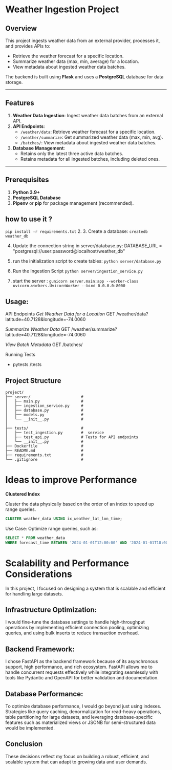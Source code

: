 # Weather Ingestion Project

## Overview
This project ingests weather data from an external provider, processes it, and provides APIs to:
- Retrieve the weather forecast for a specific location.
- Summarize weather data (max, min, average) for a location.
- View metadata about ingested weather data batches.

The backend is built using **Flask** and uses a **PostgreSQL** database for data storage.

---

## Features
1. **Weather Data Ingestion**: Ingest weather data batches from an external API.
2. **API Endpoints**:
   - `/weather/data`: Retrieve weather forecast for a specific location.
   - `/weather/summarize`: Get summarized weather data (max, min, avg).
   - `/batches/`: View metadata about ingested weather data batches.
3. **Database Management**:
   - Retains only the latest three active data batches.
   - Retains metadata for all ingested batches, including deleted ones.

---

## Prerequisites
1. **Python 3.9+**
2. **PostgreSQL Database**
3. **Pipenv** or **pip** for package management (recommended).

## how to use it ? 
 `pip install -r requirements.txt`
2. 
3. Create a database:
    `createdb weather_db`

4. Update the connection string in server/database.py:
    DATABASE_URL = "postgresql://user:password@localhost/weather_db"
5. run the initialization script to create tables:
    `python server/database.py`

6.  Run the Ingestion Script
    `python server/ingestion_service.py`
7. start the server : 
    `gunicorn server.main:app --worker-class uvicorn.workers.UvicornWorker --bind 0.0.0.0:8000`


## Usage: 
API Endpoints
*Get Weather Data for a Location*
GET /weather/data?latitude=40.7128&longitude=-74.0060

*Summarize Weather Data*
GET /weather/summarize?latitude=40.7128&longitude=-74.0060

*View Batch Metadata*
GET /batches/


Running Tests
- pytests /tests

## Project Structure

```
project/
├── server/                      # 
│   ├── main.py                  # 
│   ├── ingestion_service.py     # 
│   ├── database.py              # 
│   ├── models.py                # 
│   └── __init__.py              # 
│
├── tests/                       #
│   ├── test_ingestion.py        #  service
│   ├── test_api.py              # Tests for API endpoints
│   └── __init__.py              # 
├── Dockerfile                   # 
├── README.md                    # 
├── requirements.txt             # 
└── .gitignore                   # 
```



# Ideas to improve Performance
**Clustered Index**

Cluster the data physically based on the order of an index to speed up range queries.

```sql
CLUSTER weather_data USING ix_weather_lat_lon_time;
```
Use Case: Optimize range queries, such as:
```sql
SELECT * FROM weather_data
WHERE forecast_time BETWEEN '2024-01-01T12:00:00' AND '2024-01-01T18:00:00';
```
# Scalability and Performance Considerations

In this project, I focused on designing a system that is scalable and efficient for handling large datasets.

## Infrastructure Optimization:
 I would fine-tune the database settings to handle high-throughput operations by implementing efficient connection pooling, optimizing queries, and using bulk inserts to reduce transaction overhead.
## Backend Framework: 
I chose FastAPI as the backend framework because of its asynchronous support, high performance, and rich ecosystem. FastAPI allows me to handle concurrent requests effectively while integrating seamlessly with tools like Pydantic and OpenAPI for better validation and documentation.
## Database Performance:
 To optimize database performance, I would go beyond just using indexes. Strategies like query caching, denormalization for read-heavy operations, table partitioning for large datasets, and leveraging database-specific features such as materialized views or JSONB for semi-structured data would be implemented.

## Conclusion
These decisions reflect my focus on building a robust, efficient, and scalable system that can adapt to growing data and user demands.